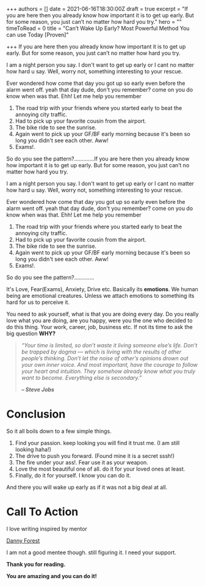 +++
authors = []
date = 2021-06-16T18:30:00Z
draft = true
excerpt = "If you are here then you already know how important it is to get up early. But for some reason, you just can’t no matter how hard you try."
hero = ""
timeToRead = 0
title = "Can’t Wake Up Early? Most Powerful Method You can use Today [Proven]"

+++
If you are here then you already know how important it is to get up early. But for some reason, you just can’t no matter how hard you try.

I am a night person you say. I don't want to get up early or I cant no matter how hard u say. Well, worry not, something interesting to your rescue.

Ever wondered how come that day you got up so early even before the alarm went off. yeah that day dude, don't you remember? come on you do know when was that. Ehh! Let me help you remember

1. The road trip with your friends where you started early to beat the annoying city traffic.
2. Had to pick up your favorite cousin from the airport.
3. The bike ride to see the sunrise.
4. Again went to pick up your GF/BF early morning because it's been so long you didn't see each other. Aww!
5. Exams!.

So do you see the pattern?………….If you are here then you already know how important it is to get up early. But for some reason, you just can’t no matter how hard you try.

I am a night person you say. I don't want to get up early or I cant no matter how hard u say. Well, worry not, something interesting to your rescue.

Ever wondered how come that day you got up so early even before the alarm went off. yeah that day dude, don't you remember? come on you do know when was that. Ehh! Let me help you remember

1. The road trip with your friends where you started early to beat the annoying city traffic.
2. Had to pick up your favorite cousin from the airport.
3. The bike ride to see the sunrise.
4. Again went to pick up your GF/BF early morning because it's been so long you didn't see each other. Aww!
5. Exams!.

So do you see the pattern?………….

It's Love, Fear(Exams), Anxiety, Drive etc. Basically its **emotions**. We human being are emotional creatures. Unless we attach emotions to something its hard for us to perceive it.

You need to ask yourself, what is that you are doing every day. Do you really love what you are doing, are you happy, were you the one who decided to do this thing. Your work, career, job, business etc. If not its time to ask the big question **WHY?**

> _“Your time is limited, so don’t waste it living someone else’s life. Don’t be trapped by dogma — which is living with the results of other people’s thinking. Don’t let the noise of other’s opinions drown out your own inner voice. And most important, have the courage to follow your heart and intuition. They somehow already know what you truly want to become. Everything else is secondary.”_
>
> **_– Steve Jobs_**

# Conclusion

So it all boils down to a few simple things.

1. Find your passion. keep looking you will find it trust me. (I am still looking haha!)
2. The drive to push you forward. (Found mine it is a secret sssh!)
3. The fire under your ass!. Fear use it as your weapon.
4. Love the most beautiful one of all. do it for your loved ones at least.
5. Finally, do it for yourself. I know you can do it.

And there you will wake up early as if it was not a big deal at all.

# Call To Action

I love writing inspired by mentor

[Danny Forest](https://medium.com/u/c4a2aa8d7e1a?source=post_page-----a5493eb6f05c--------------------------------)

I am not a good mentee though. still figuring it. I need your support.

**Thank you for reading.**

**You are amazing and you can do it!**